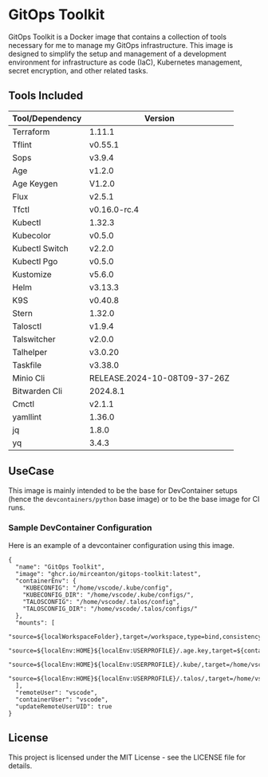 # GitOps Toolkit

GitOps Toolkit is a Docker image that contains a collection of tools necessary for me to manage my GitOps infrastructure. This image is designed to simplify the setup and management of a development environment for infrastructure as code (IaC), Kubernetes management, secret encryption, and other related tasks.

## Tools Included

| Tool/Dependency | Version |
|----------------|---------|
| Terraform | 1.11.1 |
| Tflint | v0.55.1 |
| Sops | v3.9.4 |
| Age | v1.2.0 |
| Age Keygen | V1.2.0 |
| Flux | v2.5.1 |
| Tfctl | v0.16.0-rc.4 |
| Kubectl | 1.32.3 |
| Kubecolor | v0.5.0 |
| Kubectl Switch | v2.2.0 |
| Kubectl Pgo | v0.5.0 |
| Kustomize | v5.6.0 |
| Helm | v3.13.3 |
| K9S | v0.40.8 |
| Stern | 1.32.0 |
| Talosctl | v1.9.4 |
| Talswitcher | v2.0.0 |
| Talhelper | v3.0.20 |
| Taskfile | v3.38.0 |
| Minio Cli | RELEASE.2024-10-08T09-37-26Z |
| Bitwarden Cli | 2024.8.1 |
| Cmctl | v2.1.1 |
| yamllint | 1.36.0 |
| jq | 1.8.0 |
| yq | 3.4.3 |

## UseCase

This image is mainly intended to be the base for DevContainer setups (hence the `devcontainers/python` base image) or to be the base image for CI runs.

### Sample DevContainer Configuration

Here is an example of a devcontainer configuration using this image.

```json5
{
  "name": "GitOps Toolkit",
  "image": "ghcr.io/mirceanton/gitops-toolkit:latest",
  "containerEnv": {
    "KUBECONFIG": "/home/vscode/.kube/config",
    "KUBECONFIG_DIR": "/home/vscode/.kube/configs/",
    "TALOSCONFIG": "/home/vscode/.talos/config",
    "TALOSCONFIG_DIR": "/home/vscode/.talos/configs/"
  },
  "mounts": [
    "source=${localWorkspaceFolder},target=/workspace,type=bind,consistency=cached",
    "source=${localEnv:HOME}${localEnv:USERPROFILE}/.age.key,target=${containerWorkspaceFolder}/.age.key,type=bind,consistency=cached",
    "source=${localEnv:HOME}${localEnv:USERPROFILE}/.kube/,target=/home/vscode/.kube/,type=bind,consistency=cached",
    "source=${localEnv:HOME}${localEnv:USERPROFILE}/.talos/,target=/home/vscode/.talos/,type=bind,consistency=cached"
  ],
  "remoteUser": "vscode",
  "containerUser": "vscode",
  "updateRemoteUserUID": true
}
```

## License

This project is licensed under the MIT License - see the LICENSE file for details.